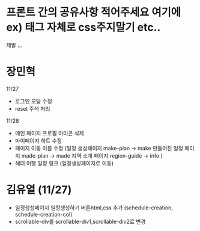 # 프론트 간의 공유사항 적어주세요 여기에 ex) 태그 자체로 css주지말기 etc..

제발 ...

# 장민혁

11/27

- 로그인 모달 수정
- reset 주석 처리

11/28

- 메인 페이지 프로필 아이콘 삭제
- 마이페이지 하트 수정
- 페이지 이동 이름 수정
  (일정 생성페이지 make-plan -> make
  만들어진 일정 페이지 made-plan -> made
  지역 소개 페이지 region-guide -> info
  )
- 헤더 여행 일정 링크 (일정생성페이지로 이동)

# 김유열 (11/27)

- 일정생성페이지 일정생성하기 버튼html,css 추가 (schedule-creation, schedule-creation-col)
- scrollable-div를 scrollable-div1,scrollable-div2로 변경
